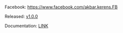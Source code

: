 
Facebook: https://www.facebook.com/akbar.kerens.FB

Released:
[v1.0.0](https://github.com/fatkhurohman93/inventory-app/tree/v1.0.0)



Documentation:
[LINK](https://bit.ly/3NJ1StT)



